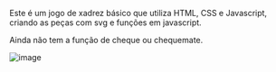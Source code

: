Este é um jogo de xadrez básico que utiliza HTML, CSS e Javascript, criando as peças com svg e funções em javascript.

Ainda não tem a função de cheque ou chequemate.


![image](https://github.com/user-attachments/assets/4ab7bf98-e6ab-4d60-b165-0250c3d03d83)
